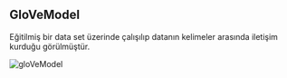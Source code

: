 ## GloVeModel
Eğitilmiş bir data set üzerinde çalışılıp datanın kelimeler arasında iletişim kurduğu görülmüştür.

![gloVeModel](https://user-images.githubusercontent.com/61834851/133631645-649ca5d7-1584-414b-ade3-25c8786df016.png)
